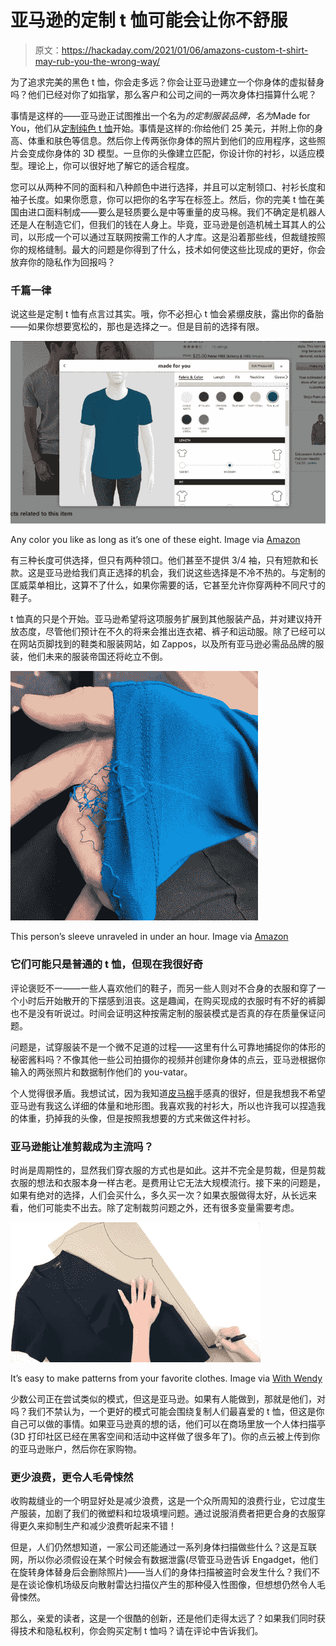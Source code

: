 # 亚马逊的定制 t 恤可能会让你不舒服

> 原文：<https://hackaday.com/2021/01/06/amazons-custom-t-shirt-may-rub-you-the-wrong-way/>

为了追求完美的黑色 t 恤，你会走多远？你会让亚马逊建立一个你身体的虚拟替身吗？他们已经对你了如指掌，那么客户和公司之间的一两次身体扫描算什么呢？

事情是这样的——亚马逊正试图推出一个名为*的定制服装品牌，名为*Made for You，他们从[定制纯色 t 恤](https://www.amazon.com/dp/B08HPZ3RHR)开始。事情是这样的:你给他们 25 美元，并附上你的身高、体重和肤色等信息。然后你上传两张你身体的照片到他们的应用程序，这些照片会变成你身体的 3D 模型。一旦你的头像建立匹配，你设计你的衬衫，以适应模型。理论上，你可以很好地了解它的适合程度。

您可以从两种不同的面料和八种颜色中进行选择，并且可以定制领口、衬衫长度和袖子长度。如果你愿意，你可以把你的名字写在标签上。然后，你的完美 t 恤在美国由进口面料制成——要么是轻质要么是中等重量的皮马棉。我们不确定是机器人还是人在制造它们，但我们的钱在人身上。毕竟，亚马逊是创造机械土耳其人的公司，以形成一个可以通过互联网按需工作的人才库。这是沿着那些线，但裁缝按照你的规格缝制。最大的问题是你得到了什么，技术如何使这些比现成的更好，你会放弃你的隐私作为回报吗？

### 千篇一律

说这些是定制 t 恤有点言过其实。哦，你不必担心 t 恤会紧绷皮肤，露出你的备胎——如果你想要宽松的，那也是选择之一。但是目前的选择有限。

[![](img/08cc70a6bc4c08b2649310bb168d8741.png)](https://hackaday.com/wp-content/uploads/2020/12/amazon-custom-shirt-wizard.jpg)

Any color you like as long as it’s one of these eight. Image via [Amazon](https://www.amazon.com/MadeForYou-Made-to-measure-customizable-T-shirts/dp/B08HPZ3RHR)

有三种长度可供选择，但只有两种领口。他们甚至不提供 3/4 袖，只有短款和长款。这是亚马逊给我们真正选择的机会，我们说这些选择是不冷不热的。与定制的匡威菜单相比，这算不了什么，如果你需要的话，它甚至允许你穿两种不同尺寸的鞋子。

t 恤真的只是个开始。亚马逊希望将这项服务扩展到其他服装产品，并对建议持开放态度，尽管他们预计在不久的将来会推出连衣裙、裤子和运动服。除了已经可以在网站页脚找到的鞋类和服装网站，如 Zappos，以及所有亚马逊必需品品牌的服装，他们未来的服装帝国还将屹立不倒。

[![](img/735d206c6a973ad16f21d175d0407407.png)](https://hackaday.com/wp-content/uploads/2021/01/sleeve-unraveling.png)

This person’s sleeve unraveled in under an hour. Image via [Amazon](https://www.amazon.com/dp/B08HPZ3RHR#customerReviews)

### 它们可能只是普通的 t 恤，但现在我很好奇

评论褒贬不一——一些人喜欢他们的鞋子，而另一些人则对不合身的衣服和穿了一个小时后开始散开的下摆感到沮丧。这是趣闻，在购买现成的衣服时有不好的裤脚也不是没有听说过。时间会证明这种按需定制的服装模式是否真的存在质量保证问题。

问题是，试穿服装不是一个微不足道的过程——这里有什么可靠地捕捉你的体形的秘密酱料吗？不像其他一些公司拍摄你的视频并创建你身体的点云，亚马逊根据你输入的两张照片和数据制作他们的 you-vatar。

个人觉得很矛盾。我想试试，因为我知道[皮马棉](https://en.wikipedia.org/wiki/Gossypium_barbadense)手感真的很好，但是我想我不希望亚马逊有我这么详细的体量和地形图。我喜欢我的衬衫大，所以也许我可以捏造我的体重，扔掉我的头像，但是按照我想要的方式来做这件衬衫。

### 亚马逊能让准剪裁成为主流吗？

时尚是周期性的，显然我们穿衣服的方式也是如此。这并不完全是剪裁，但是剪裁衣服的想法和衣服本身一样古老。是费用让它无法大规模流行。接下来的问题是，如果有绝对的选择，人们会买什么，多久买一次？如果衣服做得太好，从长远来看，他们可能卖不出去。除了定制裁剪问题之外，还有很多变量需要考虑。

[![](img/a75db704b2af015224d4aee793334b75.png)](https://hackaday.com/wp-content/uploads/2021/01/copy-shirt.jpg)

It’s easy to make patterns from your favorite clothes. Image via [With Wendy](https://www.youtube.com/watch?v=KeJjB-bdzuI)

少数公司正在尝试类似的模式，但这是亚马逊。如果有人能做到，那就是他们，对吗？我们不禁认为，一个更好的模式可能会围绕复制人们最喜爱的 t 恤，但这是你自己可以做的事情。如果亚马逊真的想的话，他们可以在商场里放一个人体扫描亭(3D 打印社区已经在黑客空间和活动中这样做了很多年了)。你的点云被上传到你的亚马逊账户，然后你在家购物。

### 更少浪费，更令人毛骨悚然

收购裁缝业的一个明显好处是减少浪费，这是一个众所周知的浪费行业，它过度生产服装，加剧了我们的微塑料和垃圾填埋问题。通过说服消费者把更合身的衣服穿得更久来抑制生产和减少浪费听起来不错！

但是，人们仍然想知道，一家公司还能通过一系列身体扫描做些什么？这是互联网，所以你必须假设在某个时候会有数据泄露(尽管亚马逊告诉 Engadget，他们在旋转身体替身后会删除照片)——当人们的身体扫描被盗时会发生什么？我们不是在谈论像机场级反向散射雷达扫描仪产生的那种侵入性图像，但想想仍然令人毛骨悚然。

那么，亲爱的读者，这是一个很酷的创新，还是他们走得太远了？如果我们同时获得技术和隐私权利，你会购买定制 t 恤吗？请在评论中告诉我们。